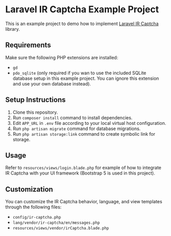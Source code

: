 # Laravel IR Captcha Example Project

This is an example project to demo how to implement [Laravel IR Captcha](https://github.com/kleong153/laravel-ir-captcha) library.


## Requirements
Make sure the following PHP extensions are installed:
- ```gd```
- ```pdo_sqlite``` (only required if you wan to use the included SQLite database setup in this example project. You can ignore this extension and use your own database instead).

## Setup Instructions
1. Clone this repository.
2. Run ```composer install``` command to install dependencies.
3. Edit ```APP_URL``` in ```.env``` file according to your local virtual host configuration.
3. Run ```php artisan migrate``` command for database migrations.
4. Run ```php artisan storage:link``` command to create symbolic link for storage.

## Usage
Refer to ```resources/views/login.blade.php``` for example of how to integrate IR Captcha with your UI framework (Bootstrap 5 is used in this project).

## Customization
You can customize the IR Captcha behavior, language, and view templates through the following files:
- ```config/ir-captcha.php```
- ```lang/vendor/ir-captcha/en/messages.php```
- ```resources/views/vendor/irCaptcha.blade.php```
